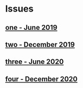 # Issues

## [one - June 2019](/frakturejournal/issues/issue-one/one.md)
## [two - December 2019](/frakturejournal/issues/issue-two.md)
## [three - June 2020](/frakturejournal/issues/issue-three.md)
## [four - December 2020](/frakturejournal/issues/issue-four.md)

